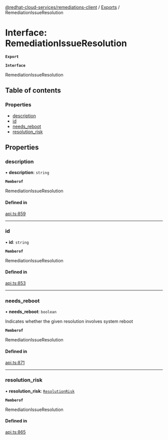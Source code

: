 [@redhat-cloud-services/remediations-client](../README.md) / [Exports](../modules.md) / RemediationIssueResolution

# Interface: RemediationIssueResolution

**`Export`**

**`Interface`**

RemediationIssueResolution

## Table of contents

### Properties

- [description](RemediationIssueResolution.md#description)
- [id](RemediationIssueResolution.md#id)
- [needs\_reboot](RemediationIssueResolution.md#needs_reboot)
- [resolution\_risk](RemediationIssueResolution.md#resolution_risk)

## Properties

### description

• **description**: `string`

**`Memberof`**

RemediationIssueResolution

#### Defined in

[api.ts:859](https://github.com/mkholjuraev/javascript-clients/blob/master/packages/remediations/api.ts#L859)

___

### id

• **id**: `string`

**`Memberof`**

RemediationIssueResolution

#### Defined in

[api.ts:853](https://github.com/mkholjuraev/javascript-clients/blob/master/packages/remediations/api.ts#L853)

___

### needs\_reboot

• **needs\_reboot**: `boolean`

Indicates whether the given resolution involves system reboot

**`Memberof`**

RemediationIssueResolution

#### Defined in

[api.ts:871](https://github.com/mkholjuraev/javascript-clients/blob/master/packages/remediations/api.ts#L871)

___

### resolution\_risk

• **resolution\_risk**: [`ResolutionRisk`](../enums/ResolutionRisk.md)

**`Memberof`**

RemediationIssueResolution

#### Defined in

[api.ts:865](https://github.com/mkholjuraev/javascript-clients/blob/master/packages/remediations/api.ts#L865)
